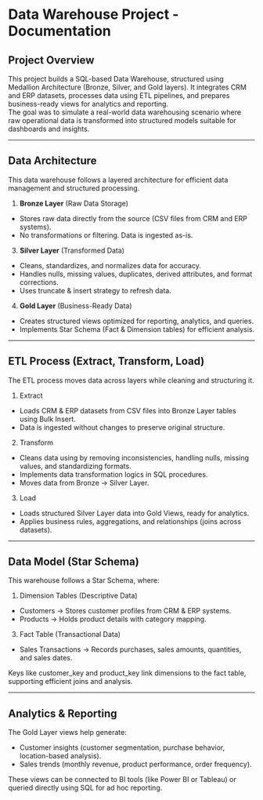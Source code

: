 # Data Warehouse Project - Documentation

## Project Overview
This project builds a SQL-based Data Warehouse, structured using Medallion Architecture (Bronze, Silver, and Gold layers). 
It integrates CRM and ERP datasets, processes data using ETL pipelines, and prepares business-ready views for analytics and 
reporting.  
The goal was to simulate a real-world data warehousing scenario where raw operational data is transformed into structured models suitable for dashboards and insights.

---

## Data Architecture
This data warehouse follows a layered architecture for efficient data management and structured processing.

1. **Bronze Layer** (Raw Data Storage)
- Stores raw data directly from the source (CSV files from CRM and ERP systems).
- No transformations or filtering. Data is ingested as-is.
3. **Silver Layer** (Transformed Data)
- Cleans, standardizes, and normalizes data for accuracy.
- Handles nulls, missing values, duplicates, derived attributes, and format corrections.
- Uses truncate & insert strategy to refresh data.
4. **Gold Layer** (Business-Ready Data)
- Creates structured views optimized for reporting, analytics, and queries.
- Implements Star Schema (Fact & Dimension tables) for efficient analysis.

---

## ETL Process (Extract, Transform, Load)
The ETL process moves data across layers while cleaning and structuring it.

1. Extract
- Loads CRM & ERP datasets from CSV files into Bronze Layer tables using Bulk Insert.
- Data is ingested without changes to preserve original structure.
2. Transform
- Cleans data using by removing inconsistencies, handling nulls, missing values, and standardizing formats.
- Implements data transformation logics in SQL procedures.
- Moves data from Bronze → Silver Layer.
3. Load
- Loads structured Silver Layer data into Gold Views, ready for analytics.
- Applies business rules, aggregations, and relationships (joins across datasets).

---

## Data Model (Star Schema)
This warehouse follows a Star Schema, where:

1. Dimension Tables (Descriptive Data)
- Customers → Stores customer profiles from CRM & ERP systems.
- Products → Holds product details with category mapping.

3. Fact Table (Transactional Data)
- Sales Transactions → Records purchases, sales amounts, quantities, and sales dates.

Keys like customer_key and product_key link dimensions to the fact table, supporting efficient joins and analysis.

---

## Analytics & Reporting
The Gold Layer views help generate:

- Customer insights (customer segmentation, purchase behavior, location-based analysis).
- Sales trends (monthly revenue, product performance, order frequency).

These views can be connected to BI tools (like Power BI or Tableau) or queried directly using SQL for ad hoc reporting.
